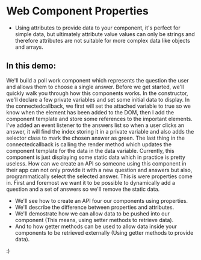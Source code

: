 # **Web Component Properties**

- Using attributes to provide data to your component, it's perfect for simple data, but ultimately attribute value values can only be strings and therefore attributes are not suitable for more complex data like objects and arrays.

## **In this demo:**

We'll build a poll work component which represents the question the user and allows them to choose a single answer. Before we get started, we'll quickly walk you through how this components works. In the constructor, we'll declare a few private variables and set some initial data to display.
In the connectedcallback, we first will set
the attached variable to true so we know when the element has been added to the DOM, then I add the component template and store some references to the important elements. I've added an event listener to the answers list so when a user clicks an answer, it will find the index storing it in a private variable and also adds the selector class to mark the chosen answer as green. The last thing in the connectedcallback is calling the render method which updates the component template for the data in the data variable.
Currently, this component is just displaying some static data which in practice is pretty useless. How can we create an API so someone using this component in their app can not only provide it with a new question and answers but also, programmatically select the selected answer. This is were properties come in.
First and foremost we want it to be possible to dynamically add a question and a set of answers so we'll remove the static data.

- We'll see how to create an API four our components using properties.
- We'll describe the difference between properties and attributes.
- We'll demostrate how we can allow data to be pushed into our component (This means, using setter methods to retrieve data).
- And to how getter methods can be used to allow data inside your components to be retrieved externally (Using getter methods to provide data).

:)
